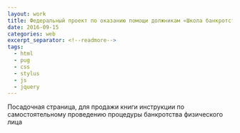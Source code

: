 ```yaml
---
layout: work
title: Федеральный проект по оказанию помощи должникам «Школа банкротства»
date: 2016-09-15
categories: web
excerpt_separator: <!--readmore-->
tags:
  - html
  - pug
  - css
  - stylus
  - js
  - jquery
---
```

Посадочная страница, для продажи  книги инструкции по самостоятельному проведению процедуры банкротства физического лица
